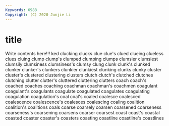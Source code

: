 ```yaml
---
Keywords: 6988
Copyright: (C) 2020 Junjie Li
---
```


# title

Write contents here!!!
ked 
clucking 
clucks 
clue 
clue's 
clued
clueing 
clueless 
clues 
cluing 
clump 
clump's 
clumped 
clumping 
clumps 
clumsier
clumsiest 
clumsily 
clumsiness 
clumsiness's 
clumsy 
clung 
clunk 
clunk's 
clunked 
clunker
clunker's 
clunkers 
clunkier 
clunkiest 
clunking 
clunks 
clunky 
cluster 
cluster's 
clustered
clustering 
clusters 
clutch 
clutch's 
clutched 
clutches 
clutching 
clutter 
clutter's 
cluttered
cluttering 
clutters 
coach 
coach's 
coached 
coaches 
coaching 
coachman 
coachman's 
coachmen
coagulant 
coagulant's 
coagulants 
coagulate 
coagulated 
coagulates 
coagulating 
coagulation 
coagulation's 
coal
coal's 
coaled 
coalesce 
coalesced 
coalescence 
coalescence's 
coalesces 
coalescing 
coaling 
coalition
coalition's 
coalitions 
coals 
coarse 
coarsely 
coarsen 
coarsened 
coarseness 
coarseness's 
coarsening
coarsens 
coarser 
coarsest 
coast 
coast's 
coastal 
coasted 
coaster 
coaster's 
coasters
coasting 
coastline 
coastline's 
coastlines 
